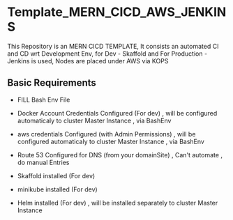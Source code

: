 # Template_MERN_CICD_AWS_JENKINS
This Repository is an MERN CICD  TEMPLATE, It consists an automated CI and CD wrt Development Env, for Dev - Skaffold and For Production - Jenkins is used, Nodes are placed under AWS via KOPS

## Basic Requirements
* FILL Bash Env File
* Docker Account Credentials Configured (For dev)     , will be configured automaticaly to cluster Master Instance , via BashEnv
* aws credentials Configured (with Admin Permissions) , will be configured automaticaly to cluster Master Instance , via BashEnv
* Route 53 Configured for DNS (from your domainSite)  , Can't automate , do manual  Entries

* Skaffold installed (For dev)
* minikube installed (For dev)
* Helm     installed (For dev)                        , will be installed separately to cluster Master Instance

